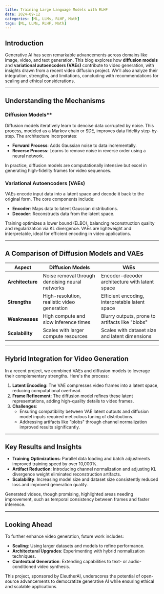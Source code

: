 ```yaml
---
title: Training Large Language Models with RLHF
date: 2024-09-12
categories: [ML, LLMs, RLHF, Math]
tags: [ML, LLMs, RLHF, Math]
---
```


## Introduction

Generative AI has seen remarkable advancements across domains like image, video, and text generation. This blog explores how **diffusion models** and **variational autoencoders (VAEs)** contribute to video generation, with insights drawn from a recent video diffusion project. We'll also analyze their integration, strengths, and limitations, concluding with recommendations for scaling and ethical considerations.

---

## Understanding the Mechanisms

### Diffusion Models**

Diffusion models iteratively learn to denoise data corrupted by noise. This process, modeled as a Markov chain or SDE, improves data fidelity step-by-step. The architecture incorporates:

- **Forward Process**: Adds Gaussian noise to data incrementally.
- **Reverse Process**: Learns to remove noise in reverse order using a neural network.

In practice, diffusion models are computationally intensive but excel in generating high-fidelity frames for video sequences.

### Variational Autoencoders (VAEs)

VAEs encode input data into a latent space and decode it back to the original form. The core components include:

- **Encoder**: Maps data to latent Gaussian distributions.
- **Decoder**: Reconstructs data from the latent space.

Training optimizes a lower bound (ELBO), balancing reconstruction quality and regularization via KL divergence. VAEs are lightweight and interpretable, ideal for efficient encoding in video applications.

---

## A Comparison of Diffusion Models and VAEs

| **Aspect** | **Diffusion Models** | **VAEs** |
| --- | --- | --- |
| **Architecture** | Noise removal through denoising neural networks | Encoder-decoder architecture with latent space |
| **Strengths** | High-resolution, realistic video generation | Efficient encoding, interpretable latent space |
| **Weaknesses** | High compute and slow inference times | Blurry outputs, prone to artifacts like "blobs" |
| **Scalability** | Scales with larger compute resources | Scales with dataset size and latent dimensions |

---

## Hybrid Integration for Video Generation

In a recent project, we combined VAEs and diffusion models to leverage their complementary strengths. Here's the process:

1. **Latent Encoding**: The VAE compresses video frames into a latent space, reducing computational overhead.
2. **Frame Refinement**: The diffusion model refines these latent representations, adding high-quality details to video frames.
3. **Challenges**:
    - Ensuring compatibility between VAE latent outputs and diffusion model inputs required meticulous tuning of distributions.
    - Addressing artifacts like "blobs" through channel normalization improved results significantly.

---

## Key Results and Insights

- **Training Optimizations**: Parallel data loading and batch adjustments improved training speed by over 10,000%.
- **Artifact Reduction**: Introducing channel normalization and adjusting KL divergence weight eliminated reconstruction artifacts.
- **Scalability**: Increasing model size and dataset size consistently reduced loss and improved generation quality.

Generated videos, though promising, highlighted areas needing improvement, such as temporal consistency between frames and faster inference.

---

## Looking Ahead

To further enhance video generation, future work includes:

- **Scaling**: Using larger datasets and models to refine performance.
- **Architectural Upgrades**: Experimenting with hybrid normalization techniques.
- **Contextual Generation**: Extending capabilities to text- or audio-conditioned video synthesis.

This project, sponsored by EleutherAI, underscores the potential of open-source advancements to democratize generative AI while ensuring ethical and scalable applications.
